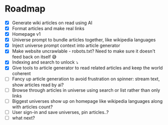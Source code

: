 # Roadmap

- [x] Generate wiki articles on read using AI
- [x] Format articles and make real links
- [x] Homepage v1
- [x] Universe prompt to bundle articles together, like wikipedia languages
- [x] Inject universe prompt context into article generator
- [x] Make website uncrawlable - robots.txt? Need to make sure it doesn't feed back on itself 😅
- [x] Indexing and search to unlock ⤵️
- [x] Give tools to article generator to read related articles and keep the world coherent
- [  ] Fancy up article generation to avoid frustration on spinner: stream text, show articles read by ai?
- [  ] Browse through articles in universe using search or list rather than only links
- [  ] Biggest universes show up on homepage like wikipedia languages along with articles count?
- [  ] User sign-in and save universes, pin articles..?
- [  ] what next?
